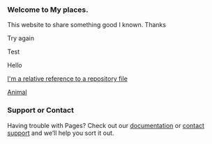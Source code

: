 ### Welcome to My places.
This website to share something good I known.
Thanks

Try again

Test

Hello


[I'm a relative reference to a repository file](good.html)

[Animal](animal.md)

### Support or Contact
Having trouble with Pages? Check out our [documentation](https://help.github.com/pages) or [contact support](https://github.com/contact) and we’ll help you sort it out.
